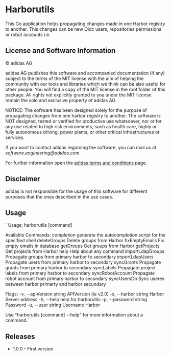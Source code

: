 # Harborutils

This Go application helps propagating changes made in one Harbor registry to another. This changes can be new Oidc users, repositories permissions or robot accounts i.e. 

## License and Software Information
 
© adidas AG
 
adidas AG publishes this software and accompanied documentation (if any) subject to the terms of the MIT license with the aim of helping the community with our tools and libraries which we think can be also useful for other people. You will find a copy of the MIT license in the root folder of this package. All rights not explicitly granted to you under the MIT license remain the sole and exclusive property of adidas AG.
 
NOTICE: The software has been designed solely for the purpose of propagating changes from one harbor registry to another. The software is NOT designed, tested or verified for productive use whatsoever, nor or for any use related to high risk environments, such as health care, highly or fully autonomous driving, power plants, or other critical infrastructures or services.
 
If you want to contact adidas regarding the software, you can mail us at _software.engineering@adidas.com_.
 
For further information open the [adidas terms and conditions](https://github.com/adidas/adidas-contribution-guidelines/wiki/Terms-and-conditions) page.

Disclaimer
----------

adidas is not responsible for the usage of this software for different purposes that the ones described in the use cases.

Usage
-----

`
Usage:
  harborutils [command]

Available Commands:
  completion       generate the autocompletion script for the specified shell
  deleteGroups     Delete groups from Harbor
  fixEmptyEmails   Fix empty emails in database
  getGroups        Get groups from Harbor
  getProjects      Get projects from Harbor
  help             Help about any command
  importLdapGroups Propagate groups from primary harbor to secondary
  importLdapUsers  Propagate users from primary harbor to secondary
  syncGrants       Propagate grants from primary harbor to secondary
  syncLabels       Propagate project labels from primary harbor to secondary
  syncRobotAccount Propagate robot account from primary harbor to secundary
  syncUsersDb      Sync useres between harbor primarty and harbor secundary

Flags:
  -v, --apiVersion string   APIVersion (ie v2.0)
  -s, --harbor string       Harbor Server address
  -h, --help                help for harborutils
  -p, --password string     Password
  -u, --user string         Username Harbor

Use "harborutils [command] --help" for more information about a command.`
  

Releases
--------

* 1.0.0 - First version